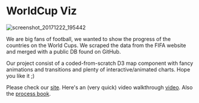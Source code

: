 # WorldCup Viz

![screenshot_20171222_195442](https://user-images.githubusercontent.com/1896283/34309387-04268910-e752-11e7-9088-d5381069334b.png)

We are big fans of football, we wanted to show the progress of the countries on the World Cups.
We scraped the data from the FIFA website and merged with a public DB found on GitHub.

Our project consist of a coded-from-scratch D3 map component with fancy animations and transitions and plenty of interactive/animated charts. Hope you like it ;)

Please check our [site](https://aimeemontero.github.io/worldcupviz/).
Here's an (very quick) video walkthrough [video](https://github.com/aimeemontero/worldcupviz/blob/master/worldcupviz.mp4).
Also the [process book](https://github.com/aimeemontero/worldcupviz/tree/master/process_book).
